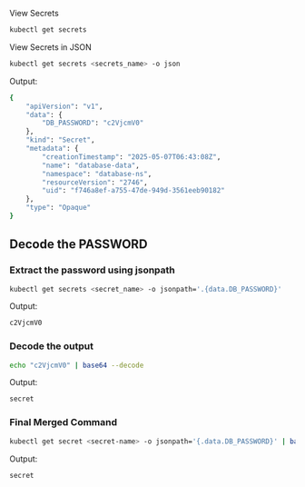 
View Secrets
```bash
kubectl get secrets 
```

View Secrets in JSON
```bash
kubectl get secrets <secrets_name> -o json
```

Output:
```bash
{
    "apiVersion": "v1",
    "data": {
        "DB_PASSWORD": "c2VjcmV0"
    },
    "kind": "Secret",
    "metadata": {
        "creationTimestamp": "2025-05-07T06:43:08Z",
        "name": "database-data",
        "namespace": "database-ns",
        "resourceVersion": "2746",
        "uid": "f746a8ef-a755-47de-949d-3561eeb90182"
    },
    "type": "Opaque"
}
```

## Decode the PASSWORD

### Extract the password using jsonpath
```bash
kubectl get secrets <secret_name> -o jsonpath='.{data.DB_PASSWORD}'
```

Output:
```bash
c2VjcmV0
```

### Decode the output
```bash
echo "c2VjcmV0" | base64 --decode
```

Output:
```bash
secret
```

### Final Merged Command
```bash
kubectl get secret <secret-name> -o jsonpath='{.data.DB_PASSWORD}' | base64 --decode
```

Output:
```bash
secret
```
